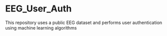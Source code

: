 # EEG_User_Auth
This repository uses a public EEG dataset and performs user authentication using machine learning algorithms
